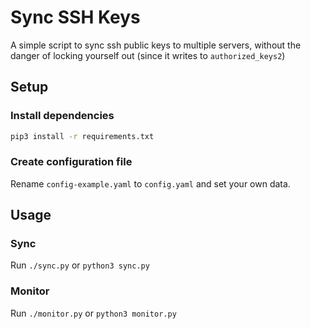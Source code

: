 # Sync SSH Keys

A simple script to sync ssh public keys to multiple servers, without the danger of locking yourself out (since it writes to `authorized_keys2`)


## Setup

### Install dependencies

```bash
pip3 install -r requirements.txt
```


### Create configuration file

Rename `config-example.yaml` to `config.yaml` and set your own data.


## Usage

### Sync

Run `./sync.py` or `python3 sync.py`


### Monitor

Run `./monitor.py` or `python3 monitor.py`
